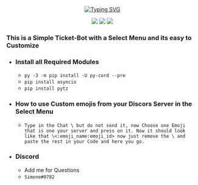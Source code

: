 <p align=center><a href="https://git.io/typing-svg"><img src="https://readme-typing-svg.demolab.com?font=Fira+Code&weight=500&size=24&duration=4000&pause=1000&color=F78911&width=435&lines=Discord-Select-Menu-Ticket-Bot" alt="Typing SVG" /></a></p>

<p align=center>
<a href="https://github.com/Simoneeeeeeee/Discord-Select-Menu-Ticket-Bot"><img src="https://img.shields.io/github/stars/Simoneeeeeeee/Discord-Select-Menu-Ticket-Bot?colorA=363a4f&colorB=b7bdf8&style=for-the-badge"></a>
 <a href="https://discord.com/users/543723335616430101" alt="Discord">
 <img src="https://img.shields.io/discord/819650821314052106?color=7289DA&logo=discord&logoColor=white&style=for-the-badge"/></a>
<a href="https://github.com/Simoneeeeeeee/Discord-Select-Menu-Ticket-Bot/archive/refs/heads/main.zip"><img src="https://custom-icon-badges.demolab.com/badge/-Download-F25278?style=for-the-badge&logo=download&logoColor=white"><a>
</p>

### This is a Simple Ticket-Bot with a Select Menu and its easy to Customize
- ### Install all Required Modules
    - ```py -3 -m pip install -U py-cord --pre``` 
    - ```pip install asyncio```
    - ```pip install pytz```
- ### How to use Custom emojis from your Discors Server in the Select Menu
    - ```Type in the Chat \ but do not send it, now Choose one Emoji that is one your server and press on it. Now it should look like that \<:emoji_name:emoji_id> now just remove the \ and paste the rest in your Code and here you go.```
- ### Discord
    - Add me for Questions 
    - ```Simone#0782```
